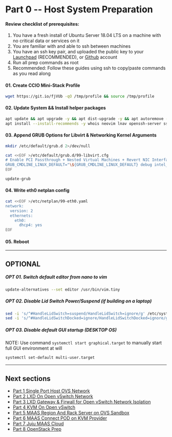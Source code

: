 # Part 0 -- Host System Preparation

#### Review checklist of prerequisites:
  1. You have a fresh install of Ubuntu Server 18.04 LTS on a machine with no critical data or services on it
  2. You are familiar with and able to ssh between machines
  3. You have an ssh key pair, and uploaded the public key to your [Launchpad](https://launchpad.net/) (RECOMMENDED), or [Github](https://github.com/) account
  4. Run all prep commands as root
  5. Recommended: Follow these guides using ssh to copy/paste commands as you read along

#### 01. Create CCIO Mini-Stack Profile
```sh
wget https://git.io/fjVUb -qO /tmp/profile && source /tmp/profile
```
#### 02. Update System && Install helper packages
```sh
apt update && apt upgrade -y && apt dist-upgrade -y && apt autoremove -y
apt install --install-recommends -y whois neovim lnav openssh-server ssh-import-id snapd pastebinit linux-generic-hwe-18.04-edge
```
#### 03. Append GRUB Options for Libvirt & Networking Kernel Arguments
```sh
mkdir /etc/default/grub.d 2>/dev/null
```
```sh
cat <<EOF >/etc/default/grub.d/99-libvirt.cfg
# Enable PCI Passthrough + Nested Virtual Machines + Revert NIC Interface Naming
GRUB_CMDLINE_LINUX_DEFAULT="\${GRUB_CMDLINE_LINUX_DEFAULT} debug intel_iommu=on iommu=pt kvm_intel.nested=1 net.ifnames=0 biosdevname=0 pci=noaer"
EOF
```
```sh
update-grub
```
#### 04. Write eth0 netplan config
```sh
cat <<EOF >/etc/netplan/99-eth0.yaml
network:
  version: 2
  ethernets:
    eth0:
      dhcp4: yes
EOF
```
#### 05. Reboot
-------
## OPTIONAL
##### OPT 01. Switch default editor from nano to vim
```sh
update-alternatives --set editor /usr/bin/vim.tiny
```
##### OPT 02. Disable Lid Switch Power/Suspend (if building on a laptop)
```sh
sed -i 's/^#HandleLidSwitch=suspend/HandleLidSwitch=ignore/g' /etc/systemd/logind.conf
sed -i 's/^#HandleLidSwitchDocked=ignore/HandleLidSwitchDocked=ignore/g' /etc/systemd/logind.conf
```
##### OPT 03. Disable default GUI startup  (DESKTOP OS)
  NOTE: Use command `systemctl start graphical.target` to manually start full GUI environment at will
```sh
systemctl set-default multi-user.target
```
-------
## Next sections
- [Part 1 Single Port Host OVS Network]
- [Part 2 LXD On Open vSwitch Network]
- [Part 3 LXD Gateway & Firwall for Open vSwitch Network Isolation]
- [Part 4 KVM On Open vSwitch]
- [Part 5 MAAS Region And Rack Server on OVS Sandbox]
- [Part 6 MAAS Connect POD on KVM Provider]
- [Part 7 Juju MAAS Cloud]
- [Part 8 OpenStack Prep]

<!-- Markdown link & img dfn's -->
[Part 0 Host System Prep]: ../0_Host_System_Prep
[Part 1 Single Port Host OVS Network]: ../1_Single_Port_Host-Open_vSwitch_Network_Configuration
[Part 2 LXD On Open vSwitch Network]: ../2_LXD-On-OVS
[Part 3 LXD Gateway & Firwall for Open vSwitch Network Isolation]: ../3_LXD_Network_Gateway
[Part 4 KVM On Open vSwitch]: ../4_KVM_On_Open_vSwitch
[Part 5 MAAS Region And Rack Server on OVS Sandbox]: ../5_MAAS-Rack_And_Region_Ctl-On-Open_vSwitch
[Part 6 MAAS Connect POD on KVM Provider]: ../6_MAAS-Connect_POD_KVM-Provider
[Part 7 Juju MAAS Cloud]: ../7_Juju_MAAS_Cloud
[Part 8 OpenStack Prep]: ../8_OpenStack_Deploy
